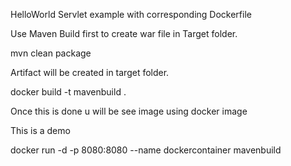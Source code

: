 HelloWorld Servlet example with corresponding Dockerfile

Use Maven Build first to create war file in Target folder.

mvn clean package

Artifact will be created in target folder.

docker build -t mavenbuild .

Once this is done u will be see image using docker image

This is a demo

docker run -d -p 8080:8080 --name dockercontainer mavenbuild
